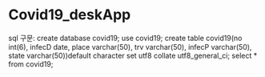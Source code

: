 # Covid19_deskApp

sql 구문:
create database covid19;
use covid19;
create table covid19(no int(6), infecD date, place varchar(50), trv varchar(50), infecP varchar(50), state varchar(50))default character set utf8 collate utf8_general_ci;
select * from covid19;